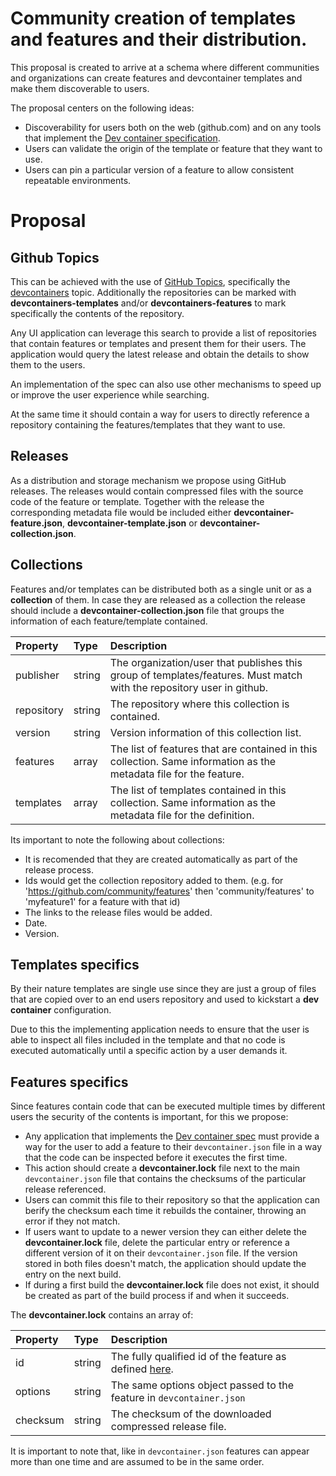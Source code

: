 # Community creation of templates and features and their distribution.

This proposal is created to arrive at a schema where different communities and organizations can create features and devcontainer templates and make them discoverable to users.

The proposal centers on the following ideas:

- Discoverability for users both on the web (github.com) and on any tools that implement the [Dev container specification](../docs/specs/devcontainer-reference.md).
- Users can validate the origin of the template or feature that they want to use.
- Users can pin a particular version of a feature to allow consistent repeatable environments.

# Proposal

## Github Topics

This can be achieved with the use of [GitHub Topics](https://docs.github.com/en/repositories/managing-your-repositorys-settings-and-features/customizing-your-repository/classifying-your-repository-with-topics), specifically the [devcontainers](https://github.com/topics/devcontainers) topic. Additionally the repositories can be marked with **devcontainers-templates** and/or **devcontainers-features** to mark specifically the contents of the repository.

Any UI application can leverage this search to provide a list of repositories that contain features or templates and present them for their users. The application would query the latest release and obtain the details to show them to the users.

An implementation of the spec can also use other mechanisms to speed up or improve the user experience while searching.

At the same time it should contain a way for users to directly reference a repository containing the features/templates that they want to use.

## Releases

As a distribution and storage mechanism we propose using GitHub releases. The releases would contain compressed files with the source code of the feature or template. Together with the release the corresponding metadata file would be included either **devcontainer-feature.json**, **devcontainer-template.json** or **devcontainer-collection.json**.

## Collections

Features and/or templates can be distributed both as a single unit or as a **collection** of them. In case they are released as a collection the release should include a **devcontainer-collection.json** file that groups the information of each feature/template contained.

| Property | Type | Description |
| :--- | :--- | :--- |
| publisher | string | The organization/user that publishes this group of templates/features. Must match with the repository user in github.|
| repository | string | The repository where this collection is contained.|
| version | string | Version information of this collection list.|
| features | array | The list of features that are contained in this collection. Same information as the metadata file for the feature.|
| templates | array | The list of templates contained in this collection. Same information as the metadata file for the definition.|

Its important to note the following about collections:

- It is recomended that they are created automatically as part of the release process.
- Ids would get the collection repository added to them. (e.g. for 'https://github.com/community/features' then 'community/features' to 'myfeature1' for a feature with that id)
- The links to the release files would be added.
- Date.
- Version.

## Templates specifics

By their nature templates are single use since they are just a group of files that are copied over to an end users repository and used to kickstart a **dev container** configuration.

Due to this the implementing application needs to ensure that the user is able to inspect all files included in the template and that no code is executed automatically until a specific action by a user demands it. 

## Features specifics

Since features contain code that can be executed multiple times by different users the security of the contents is important, for this we propose:

- Any application that implements the [Dev container spec](../docs/specs/devcontainer-reference.md) must provide a way for the user to add a feature to their `devcontainer.json` file in a way that the code can be inspected before it executes the first time.
- This action should create a **devcontainer.lock** file next to the main `devcontainer.json` file that contains the checksums of the particular release referenced.
- Users can commit this file to their repository so that the application can berify the checksum each time it rebuilds the container, throwing an error if they not match.
- If users want to update to a newer version they can either delete the **devcontainer.lock** file, delete the particular entry or reference a different version of it on their `devcontainer.json` file. If the version stored in both files doesn't match, the application should update the entry on the next build.
- If during a first build the **devcontainer.lock** file does not exist, it should be created as part of the build process if and when it succeeds.

The **devcontainer.lock** contains an array of:

| Property | Type | Description |
| :--- | :--- | :--- |
| id | string | The fully qualified id of the feature as defined [here](./devcontainer-features.md#devcontainerjson-properties).|
| options | string | The same options object passed to the feature in `devcontainer.json`|
| checksum | string | The checksum of the downloaded compressed release file.|

It is important to note that, like in `devcontainer.json`  features can appear more than one time and are assumed to be in the same order.